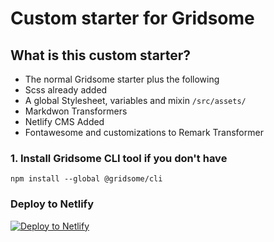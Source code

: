 # Custom starter for Gridsome

## What is this custom starter?

- The normal Gridsome starter plus the following
- Scss already added
- A global Stylesheet, variables and mixin `/src/assets/`
- Markdwon Transformers
- Netlify CMS Added
- Fontawesome and customizations to Remark Transformer

### 1. Install Gridsome CLI tool if you don't have

`npm install --global @gridsome/cli`

### Deploy to Netlify

[![Deploy to Netlify](https://www.netlify.com/img/deploy/button.svg)](https://app.netlify.com/start/deploy?repository=https://github.com/NickStees/gridsome-starter)
